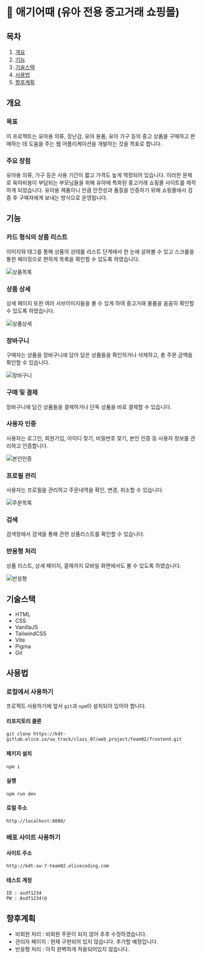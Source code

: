 # 🍼 애기어때 (유아 전용 중고거래 쇼핑몰)


## 목차 
1. [개요](#개요) 
2. [기능](#기능) 
3. [기술스택](#기술스택)
4. [사용법](#사용법) 
5. [향후계획](#향후계획)


## 개요 
### 목표
이 프로젝트는 유아용 의류, 장난감, 유아 용품, 유아 가구 등의 중고 상품을 구매하고 판매하는 데 도움을 주는 웹 어플리케이션을 개발하는 것을 목표로 합니다.

### 주요 장점
유아용 의류, 가구 등은 사용 기간이 짧고 가격도 높게 책정되어 있습니다. 이러한 문제로 육아비용이 부담되는 부모님들을 위해 유아에 특화된 중고거래 쇼핑몰 사이트를 제작하게 되었습니다.  유아용 제품이니 만큼 안전성과 품질을 인증하기 위해 쇼핑몰에서 검증 후 구매자에게 보내는 방식으로 운영됩니다.

## 기능 
### 카드 형식의 상품 리스트
이미지와 태그를 통해 상품의 상태를 리스트 단계에서 한 눈에 살펴볼 수 있고 스크롤을 통한 페이징으로 편하게 목록을 확인할 수 있도록 하였습니다.

![상품목록](/uploads/472b3505323b6859c0769370aa49e50d/상품목록.png)

### 상품 상세
상세 페이지 또한 여러 서브이미지들을 볼 수 있게 하여 중고거래 물품을 꼼꼼히 확인할 수 있도록 하였습니다.

![상품상세](/uploads/d36318878378512194cf504fe155741f/상품상세.png)

### 장바구니
구매자는 상품을 장바구니에 담아 담은 상품들을 확인하거나 삭제하고, 총 주문 금액을 확인할 수 있습니다.

![장바구니](/uploads/e2bdadfee941e197388c3d35e033a374/장바구니.png)

### 구매 및 결제
장바구니에 담긴 상품들을 결제하거나 단독 상품을 바로 결제할 수 있습니다.

### 사용자 인증
사용자는 로그인, 회원가입, 아이디 찾기, 비밀번호 찾기, 본인 인증 등 사용자 정보를 관리하고 인증합니다. 

![본인인증](/uploads/72d7c51bf0bd4839da8a7eff67391346/본인인증.png)

### 프로필 관리
사용자는 프로필을 관리하고 주문내역을 확인, 변경, 취소할 수 있습니다.

![주문목록](/uploads/7731219f42dd0dc4e2f00807aae51aad/주문목록.png)

### 검색
검색창에서 검색을 통해 관련 상품리스트를 확인할 수 있습니다.

### 반응형 처리
상품 리스트, 상세 페이지, 결제까지 모바일 화면에서도 볼 수 있도록 하였습니다.

![반응형](/uploads/a42472e2a783ff7166131f0bbf9b11c0/반응형.gif)

## 기술스택
- HTML
- CSS
- VanillaJS
- TailwindCSS
- Vite
- Pigma
- Git

## 사용법 
### 로컬에서 사용하기
프로젝트 사용하기에 앞서 `git`과 `npm`이 설치되어 있어야 합니다.

#### 리포지토리 클론
```
git clone https://kdt-gitlab.elice.io/sw_track/class_07/web_project/team02/frontend.git
```

#### 패키지 설치
```
npm i
```

#### 실행
```
npm run dev
```

#### 로컬 주소
```
http://localhost:8080/
```

### 배포 사이트 사용하기
#### 사이트 주소
```
http://kdt-sw-7-team02.elicecoding.com
```

#### 테스트 계정
```
ID : asdf1234 
PW : Asdf1234!@
```


## 향후계획
- 비회원 처리 : 비회원 주문이 되지 않아 추후 수정하겠습니다.
- 관리자 페이지 : 현재 구현되어 있지 않습니다. 추가할 예정입니다.
- 반응형 처리 : 아직 완벽하게 적용되어있지 않습니다.
